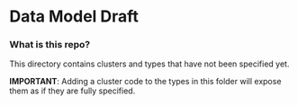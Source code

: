 # Data Model Draft

### What is this repo?

This directory contains clusters and types that have not been specified yet.

**IMPORTANT**: Adding a cluster code to the types in this folder will expose
them as if they are fully specified.
